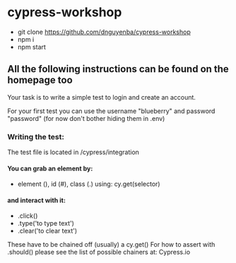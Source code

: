 # cypress-workshop

- git clone https://github.com/dnguyenba/cypress-workshop
- npm i
- npm start

## All the following instructions can be found on the homepage too

Your task is to write a simple test to login and create an account.

For your first test you can use the username "blueberry" and password "password"
(for now don't bother hiding them in .env)

### Writing the test:
The test file is located in /cypress/integration
#### You can grab an element by:
- element (), id (#), class (.) using: cy.get(selector)
#### and interact with it:
- .click()
- .type('to type text')
- .clear('to clear text')

These have to be chained off (usually) a cy.get()
For how to assert with .should() please see the list of possible chainers at: Cypress.io
